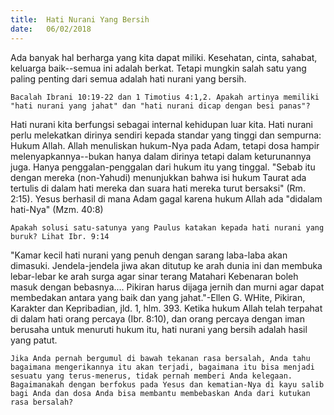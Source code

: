 ```yaml
---
title:  Hati Nurani Yang Bersih
date:   06/02/2018
---
```


Ada banyak hal berharga yang kita dapat miliki. Kesehatan, cinta, sahabat, keluarga baik--semua ini adalah berkat. Tetapi mungkin salah satu yang paling penting dari semua adalah hati nurani yang bersih.

`Bacalah Ibrani 10:19-22 dan 1 Timotius 4:1,2. Apakah artinya memiliki "hati nurani yang jahat" dan "hati nurani dicap dengan besi panas"?`

Hati nurani kita berfungsi sebagai internal kehidupan luar kita. Hati nurani perlu melekatkan dirinya sendiri kepada standar yang tinggi dan sempurna: Hukum Allah. Allah menuliskan hukum-Nya pada Adam, tetapi dosa hampir melenyapkannya--bukan hanya dalam dirinya tetapi dalam keturunannya juga. Hanya penggalan-penggalan dari hukum itu yang tinggal. "Sebab itu dengan mereka (non-Yahudi) menunjukkan bahwa isi hukum Taurat ada tertulis di dalam hati mereka dan suara hati mereka turut bersaksi" (Rm. 2:15). Yesus berhasil di mana Adam gagal karena hukum Allah ada "didalam hati-Nya" (Mzm. 40:8)

`Apakah solusi satu-satunya yang Paulus katakan kepada hati nurani yang buruk? Lihat Ibr. 9:14`

"Kamar kecil hati nurani yang penuh dengan sarang laba-laba akan dimasuki. Jendela-jendela jiwa akan ditutup ke arah dunia ini dan membuka lebar-lebar ke arah surga agar sinar terang Matahari Kebenaran boleh masuk dengan bebasnya.... Pikiran harus dijaga jernih dan murni agar dapat membedakan antara yang baik dan yang jahat."-Ellen G. WHite, Pikiran, Karakter dan Kepribadian, jld. 1, hlm. 393. Ketika hukum Allah telah terpahat di dalam hati orang percaya (Ibr. 8:10), dan orang percaya dengan iman berusaha untuk menuruti hukum itu, hati nurani yang bersih adalah hasil yang patut.

`Jika Anda pernah bergumul di bawah tekanan rasa bersalah, Anda tahu bagaimana mengerikannya itu akan terjadi, bagaimana itu bisa menjadi sesuatu yang terus-menerus, tidak pernah memberi Anda kelegaan. Bagaimanakah dengan berfokus pada Yesus dan kematian-Nya di kayu salib bagi Anda dan dosa Anda bisa membantu membebaskan Anda dari kutukan rasa bersalah?`
